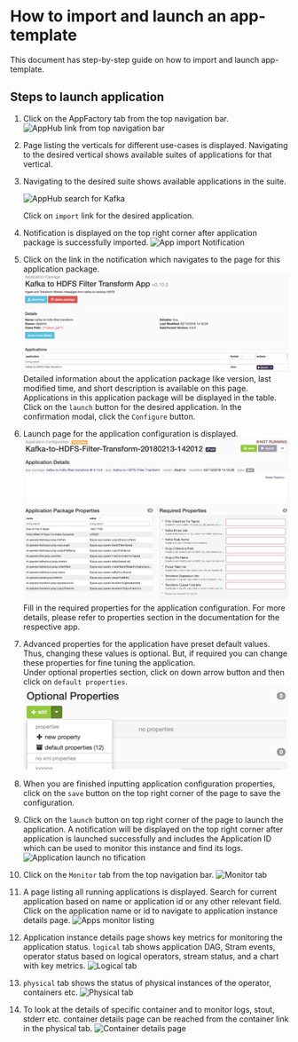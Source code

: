# How to import and launch an app-template

This document has step-by-step guide on how to import and launch app-template.

## <a name="steps_to_launch">Steps to launch application</a>

1. Click on the AppFactory tab from the top navigation bar.
   ![AppHub link from top navigation bar](../../images/common/apphub_link.png)

1. Page listing the verticals for different use-cases is displayed. Navigating to the desired vertical shows available suites of applications for that vertical.

1. Navigating to the desired suite shows available applications in the suite.

   ![AppHub search for Kafka](../../images/common/app-listing.png)

   Click on `import` link for the desired application.

1. Notification is displayed on the top right corner after application package is successfully
   imported.
   ![App import Notification](../../images/common/import-notification.png)

1. Click on the link in the notification which navigates to the page for this application package.
   ![App details page](../../images/common/app-details-page.png)
   Detailed information about the application package like version, last modified time, and short description is available on this page. Applications in this application package will be displayed in the table. Click on the `launch` button for the desired application. In the confirmation modal, click the `Configure` button.

1. <a name="launch-dialogue"></a>Launch page for the application configuration is displayed.  ![Launch page](../../images/common/launch.png)
    Fill in the required properties for the application configuration. For more details, please refer to properties section in the documentation for the respective app.

1. Advanced properties for the application have preset default values. Thus, changing these values is optional. But, if required you can change these properties for fine tuning the application.  
   Under optional properties section, click on down arrow button and then click on `default properties`.
![optional-properties](../../images/common/optional.png)

1. When you are finished inputting application configuration properties, click on the `save` button on the top right corner of the page to save the configuration.

1. Click on the `launch` button on top right corner of the page to launch the application.
A notification will be displayed on the top right corner after application is launched successfully and includes the Application ID which can be used to monitor this instance and find its logs.
   ![Application launch no tification](../../images/common/app_launch_notification.png)

1. Click on the `Monitor` tab from the top navigation bar.
   ![Monitor tab](../../images/common/monitor_link.png)

1. A page listing all running applications is displayed. Search for current application based on name or application id or any other relevant field. Click on the application name or id to navigate to application instance details page.
   ![Apps monitor listing](../../images/common/apps_monitor_listing.png)

1. Application instance details page shows key metrics for monitoring the application status.
   `logical` tab shows application DAG, Stram events, operator status based on logical operators, stream status, and a chart with key metrics.
   ![Logical tab](../../images/common/logical.png)

1. `physical` tab shows the status of physical instances of the operator, containers etc.
   ![Physical tab](../../images/common/physical.png)

1. To look at the details of specific container and to monitor logs, stout, stderr etc. container details page can be reached from the container link in the physical tab.
      ![Container details page](../../images/common/container-details.png)

